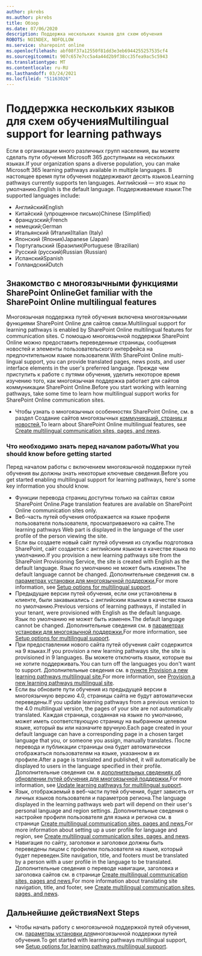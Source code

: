 ```yaml
---
author: pkrebs
ms.author: pkrebs
title: Обзор
ms.date: 07/06/2020
description: Поддержка нескольких языков для схем обучения
ROBOTS: NOINDEX, NOFOLLOW
ms.service: sharepoint online
ms.openlocfilehash: abf08f37a12550f81dd3e3eb6944255257535cf4
ms.sourcegitcommit: 907c657e7cc5a4a44d2b9f38cc35fea9ac5c5943
ms.translationtype: MT
ms.contentlocale: ru-RU
ms.lasthandoff: 03/24/2021
ms.locfileid: "51163026"
---
```

# <a name="multilingual-support-for-learning-pathways"></a><span data-ttu-id="f7ecc-103">Поддержка нескольких языков для схем обучения</span><span class="sxs-lookup"><span data-stu-id="f7ecc-103">Multilingual support for learning pathways</span></span>

<span data-ttu-id="f7ecc-104">Если в организации много различных групп населения, вы можете сделать пути обучения Microsoft 365 доступными на нескольких языках.</span><span class="sxs-lookup"><span data-stu-id="f7ecc-104">If your organization spans a diverse population, you can make Microsoft 365 learning pathways available in multiple languages.</span></span> <span data-ttu-id="f7ecc-105">В настоящее время пути обучения поддерживают десять языков.</span><span class="sxs-lookup"><span data-stu-id="f7ecc-105">Learning pathways currently supports ten languages.</span></span> <span data-ttu-id="f7ecc-106">Английский — это язык по умолчанию.</span><span class="sxs-lookup"><span data-stu-id="f7ecc-106">English is the default language.</span></span> <span data-ttu-id="f7ecc-107">Поддерживаемые языки:</span><span class="sxs-lookup"><span data-stu-id="f7ecc-107">The supported languages include:</span></span>   

- <span data-ttu-id="f7ecc-108">Английский</span><span class="sxs-lookup"><span data-stu-id="f7ecc-108">English</span></span>    
- <span data-ttu-id="f7ecc-109">Китайский (упрощенное письмо)</span><span class="sxs-lookup"><span data-stu-id="f7ecc-109">Chinese (Simplified)</span></span>
- <span data-ttu-id="f7ecc-110">французский;</span><span class="sxs-lookup"><span data-stu-id="f7ecc-110">French</span></span>
- <span data-ttu-id="f7ecc-111">немецкий;</span><span class="sxs-lookup"><span data-stu-id="f7ecc-111">German</span></span>
- <span data-ttu-id="f7ecc-112">Итальянский (Италия)</span><span class="sxs-lookup"><span data-stu-id="f7ecc-112">Italian (Italy)</span></span>
- <span data-ttu-id="f7ecc-113">Японский (Япония)</span><span class="sxs-lookup"><span data-stu-id="f7ecc-113">Japanese (Japan)</span></span>
- <span data-ttu-id="f7ecc-114">Португальский (Бразилия)</span><span class="sxs-lookup"><span data-stu-id="f7ecc-114">Portuguese (Brazilian)</span></span>
- <span data-ttu-id="f7ecc-115">Русский (русский)</span><span class="sxs-lookup"><span data-stu-id="f7ecc-115">Russian (Russian)</span></span>
- <span data-ttu-id="f7ecc-116">Испанский</span><span class="sxs-lookup"><span data-stu-id="f7ecc-116">Spanish</span></span>
- <span data-ttu-id="f7ecc-117">Голландский</span><span class="sxs-lookup"><span data-stu-id="f7ecc-117">Dutch</span></span>

## <a name="get-familiar-with-the-sharepoint-online-multilingual-features"></a><span data-ttu-id="f7ecc-118">Знакомство с многоязычными функциями SharePoint Online</span><span class="sxs-lookup"><span data-stu-id="f7ecc-118">Get familiar with the SharePoint Online multilingual features</span></span>
<span data-ttu-id="f7ecc-119">Многоязычная поддержка путей обучения включена многоязычными функциями SharePoint Online для сайтов связи.</span><span class="sxs-lookup"><span data-stu-id="f7ecc-119">Multilingual support for learning pathways is enabled by SharePoint Online multilingual features for communication sites.</span></span>
<span data-ttu-id="f7ecc-120">С помощью многоязычной поддержки SharePoint Online можно предоставить переведенные страницы, сообщения новостей и элементы пользовательского интерфейса на предпочтительном языке пользователя.</span><span class="sxs-lookup"><span data-stu-id="f7ecc-120">With SharePoint Online multi-lingual support, you can provide translated pages, news posts, and user interface elements in the user's preferred language.</span></span> <span data-ttu-id="f7ecc-121">Прежде чем приступить к работе с путями обучения, уделить некоторое время изучению того, как многоязычная поддержка работает для сайтов коммуникации SharePoint Online.</span><span class="sxs-lookup"><span data-stu-id="f7ecc-121">Before you start working with learning pathways, take some time to learn how multilingual support works for SharePoint Online communication sites.</span></span> 
- <span data-ttu-id="f7ecc-122">Чтобы узнать о многоязычных особенностях SharePoint Online, см. в раздел Создание сайтов многоязычных [коммуникаций, страниц и новостей.](https://support.office.com/article/2bb7d610-5453-41c6-a0e8-6f40b3ed750c)</span><span class="sxs-lookup"><span data-stu-id="f7ecc-122">To learn about SharePoint Online multilingual features, see [Create multilingual communication sites, pages, and news](https://support.office.com/article/2bb7d610-5453-41c6-a0e8-6f40b3ed750c).</span></span> 

### <a name="what-you-should-know-before-getting-started"></a><span data-ttu-id="f7ecc-123">Что необходимо знать перед началом работы</span><span class="sxs-lookup"><span data-stu-id="f7ecc-123">What you should know before getting started</span></span> 
<span data-ttu-id="f7ecc-124">Перед началом работы с включением многоязычной поддержки путей обучения вы должны знать некоторые ключевые сведения.</span><span class="sxs-lookup"><span data-stu-id="f7ecc-124">Before you get started enabling multilingual support for learning pathways, here's some key information you should know.</span></span> 

- <span data-ttu-id="f7ecc-125">Функции перевода страниц доступны только на сайтах связи SharePoint Online.</span><span class="sxs-lookup"><span data-stu-id="f7ecc-125">Page translation features are available on SharePoint Online communication sites only.</span></span>
- <span data-ttu-id="f7ecc-126">Веб-часть путей обучения отображается на языке профиля пользователя пользователя, просматриваемого на сайте.</span><span class="sxs-lookup"><span data-stu-id="f7ecc-126">The learning pathways Web part is displayed in the language of the user profile of the person viewing the site.</span></span>   
- <span data-ttu-id="f7ecc-127">Если вы создаете новый сайт путей обучения из службы подготовка SharePoint, сайт создается с английским языком в качестве языка по умолчанию.</span><span class="sxs-lookup"><span data-stu-id="f7ecc-127">If you provision a new learning pathways site from the SharePoint Provisioning Service, the site is created with English as the default language.</span></span> <span data-ttu-id="f7ecc-128">Язык по умолчанию не может быть изменен.</span><span class="sxs-lookup"><span data-stu-id="f7ecc-128">The default language cannot be changed.</span></span> <span data-ttu-id="f7ecc-129">Дополнительные сведения см. в [параметрах установки для многоязычной поддержки.](./custom_setupoptions_ml.md)</span><span class="sxs-lookup"><span data-stu-id="f7ecc-129">For more information, see [Setup options for multilingual support](./custom_setupoptions_ml.md).</span></span>
- <span data-ttu-id="f7ecc-130">Предыдущие версии путей обучения, если они установлены в клиенте, были закавыкались с английским языком в качестве языка по умолчанию.</span><span class="sxs-lookup"><span data-stu-id="f7ecc-130">Previous versions of learning pathways, if installed in your tenant, were provisioned with English as the default language.</span></span> <span data-ttu-id="f7ecc-131">Язык по умолчанию не может быть изменен.</span><span class="sxs-lookup"><span data-stu-id="f7ecc-131">The default language cannot be changed.</span></span> <span data-ttu-id="f7ecc-132">Дополнительные сведения см. в [параметрах установки для многоязычной поддержки.](./custom_setupoptions_ml.md)</span><span class="sxs-lookup"><span data-stu-id="f7ecc-132">For more information, see [Setup options for multilingual support](./custom_setupoptions_ml.md).</span></span>
- <span data-ttu-id="f7ecc-133">При предоставлении нового сайта путей обучения сайт содержится на 9 языках.</span><span class="sxs-lookup"><span data-stu-id="f7ecc-133">If you provision a new learning pathways site, the site is provisioned in 9 languages.</span></span> <span data-ttu-id="f7ecc-134">Вы можете отключить языки, которые вы не хотите поддерживать.</span><span class="sxs-lookup"><span data-stu-id="f7ecc-134">You can turn off the languages you don't want to support.</span></span> <span data-ttu-id="f7ecc-135">Дополнительные сведения см. в [пункте Provision a new learning pathways multilingual site.](./custom_provision_ml.md)</span><span class="sxs-lookup"><span data-stu-id="f7ecc-135">For more information, see [Provision a new learning pathways multilingual site](./custom_provision_ml.md).</span></span>  
- <span data-ttu-id="f7ecc-136">Если вы обновите пути обучения из предыдущей версии в многоязычную версию 4.0, страницы сайта не будут автоматически переведены.</span><span class="sxs-lookup"><span data-stu-id="f7ecc-136">If you update learning pathways from a previous version to the 4.0 multilingual version, the pages of your site are not automatically translated.</span></span> <span data-ttu-id="f7ecc-137">Каждая страница, созданная на языке по умолчанию, может иметь соответствующую страницу на выбранном целевом языке, который вы или назначите вручную.</span><span class="sxs-lookup"><span data-stu-id="f7ecc-137">Each page created in your default language can have a corresponding page in a chosen target language that you, or someone you assign, manually translates.</span></span> <span data-ttu-id="f7ecc-138">После перевода и публикации страницы она будет автоматически отображаться пользователям на языке, указанном в их профиле.</span><span class="sxs-lookup"><span data-stu-id="f7ecc-138">After a page is translated and published, it will automatically be displayed to users in the language specified in their profile.</span></span> <span data-ttu-id="f7ecc-139">Дополнительные сведения см. в [дополнительных сведениях об обновлении путей обучения для многоязычной поддержки.](./custom_update_ml.md)</span><span class="sxs-lookup"><span data-stu-id="f7ecc-139">For more information, see [Update learning pathways for multilingual support](./custom_update_ml.md).</span></span> 
- <span data-ttu-id="f7ecc-140">Язык, отображаемый в веб-части путей обучения, будет зависеть от личных языков пользователя и параметров региона.</span><span class="sxs-lookup"><span data-stu-id="f7ecc-140">The language displayed in the learning pathways web part will depend on their user's personal language and region settings.</span></span> <span data-ttu-id="f7ecc-141">Дополнительные сведения о настройке профиля пользователя для языка и региона см. в странице [Create multilingual communication sites, pages and news.](https://support.office.com/article/2bb7d610-5453-41c6-a0e8-6f40b3ed750c)</span><span class="sxs-lookup"><span data-stu-id="f7ecc-141">For more information about setting up a user profile for language and region, see [Create multilingual communication sites, pages, and news](https://support.office.com/article/2bb7d610-5453-41c6-a0e8-6f40b3ed750c).</span></span> 
- <span data-ttu-id="f7ecc-142">Навигация по сайту, заголовки и заголовки должны быть переведены лицом с профилем пользователя на языке, который будет переведен.</span><span class="sxs-lookup"><span data-stu-id="f7ecc-142">Site navigation, title, and footers must be translated by a person with a user profile in the language to be translated.</span></span> <span data-ttu-id="f7ecc-143">Дополнительные сведения о переводе навигации, заголовка и заголовка сайтов см. в странице [Create multilingual communication sites, pages and news.](https://support.office.com/article/2bb7d610-5453-41c6-a0e8-6f40b3ed750c)</span><span class="sxs-lookup"><span data-stu-id="f7ecc-143">For more information about translating site navigation, title, and footer, see [Create multilingual communication sites, pages, and news](https://support.office.com/article/2bb7d610-5453-41c6-a0e8-6f40b3ed750c).</span></span>

## <a name="next-steps"></a><span data-ttu-id="f7ecc-144">Дальнейшие действия</span><span class="sxs-lookup"><span data-stu-id="f7ecc-144">Next Steps</span></span>
- <span data-ttu-id="f7ecc-145">Чтобы начать работу с многоязычной поддержкой путей обучения, см. [параметры установки для](./custom_setupoptions_ml.md)многоязычной поддержки путей обучения.</span><span class="sxs-lookup"><span data-stu-id="f7ecc-145">To get started with learning pathways multilingual support, see [Setup options for learning pathways multilingual support](./custom_setupoptions_ml.md).</span></span>